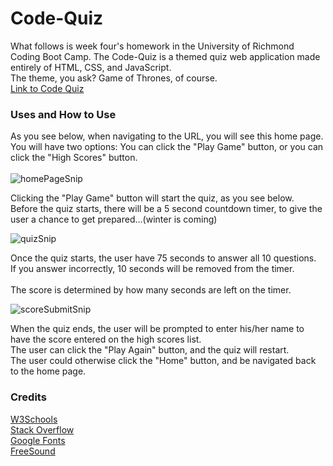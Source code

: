 # Code-Quiz
What follows is week four's homework in the University of Richmond Coding Boot Camp.
The Code-Quiz is a themed quiz web application made entirely of HTML, CSS, and JavaScript.  
The theme, you ask?  Game of Thrones, of course.  
[Link to Code Quiz](https://thebriankilpatrick.github.io/Code-Quiz/)

### Uses and How to Use  

As you see below, when navigating to the URL, you will see this home page.  
You will have two options:  You can click the "Play Game" button, or you can click the "High Scores" button.  
<br>
![homePageSnip](https://user-images.githubusercontent.com/43326943/70282423-ba32b600-178b-11ea-8992-6e601680aff1.PNG)

Clicking the "Play Game" button will start the quiz, as you see below.  
Before the quiz starts, there will be a 5 second countdown timer, to give the user a chance to get prepared...(winter is coming)  

![quizSnip](https://user-images.githubusercontent.com/43326943/70282572-2ad9d280-178c-11ea-8053-8f7fa8dab67c.PNG)  

Once the quiz starts, the user have 75 seconds to answer all 10 questions.  
If you answer incorrectly, 10 seconds will be removed from the timer.  
<br>
The score is determined by how many seconds are left on the timer.

![scoreSubmitSnip](https://user-images.githubusercontent.com/43326943/70282605-4ba22800-178c-11ea-9d4d-1612e4e8ade7.PNG)  

When the quiz ends, the user will be prompted to enter his/her name to have the score entered on the high scores list.  
The user can click the "Play Again" button, and the quiz will restart.  
The user could otherwise click the "Home" button, and be navigated back to the home page.

### Credits  

[W3Schools](https://www.w3schools.com)  
[Stack Overflow](https://www.stackoverflow.com)  
[Google Fonts](https://fonts.google.com)  
[FreeSound](https://freesound.org/)
